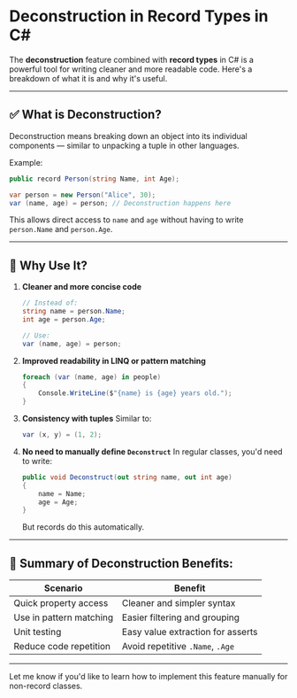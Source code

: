 
# Deconstruction in Record Types in C#

The **deconstruction** feature combined with **record types** in C# is a powerful tool for writing cleaner and more readable code. Here's a breakdown of what it is and why it's useful.

---

## ✅ What is Deconstruction?

Deconstruction means breaking down an object into its individual components — similar to unpacking a tuple in other languages.

Example:

```csharp
public record Person(string Name, int Age);

var person = new Person("Alice", 30);
var (name, age) = person; // Deconstruction happens here
```

This allows direct access to `name` and `age` without having to write `person.Name` and `person.Age`.

---

## 🧠 Why Use It?

1. **Cleaner and more concise code**
   ```csharp
   // Instead of:
   string name = person.Name;
   int age = person.Age;

   // Use:
   var (name, age) = person;
   ```

2. **Improved readability in LINQ or pattern matching**
   ```csharp
   foreach (var (name, age) in people)
   {
       Console.WriteLine($"{name} is {age} years old.");
   }
   ```

3. **Consistency with tuples**
   Similar to:
   ```csharp
   var (x, y) = (1, 2);
   ```

4. **No need to manually define `Deconstruct`**
   In regular classes, you'd need to write:
   ```csharp
   public void Deconstruct(out string name, out int age)
   {
       name = Name;
       age = Age;
   }
   ```
   But records do this automatically.

---

## 📌 Summary of Deconstruction Benefits:

| Scenario                  | Benefit                          |
|---------------------------|----------------------------------|
| Quick property access     | Cleaner and simpler syntax       |
| Use in pattern matching   | Easier filtering and grouping    |
| Unit testing              | Easy value extraction for asserts|
| Reduce code repetition    | Avoid repetitive `.Name`, `.Age` |

---

Let me know if you'd like to learn how to implement this feature manually for non-record classes.
